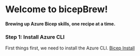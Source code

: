# Welcome to bicepBrew!

#### Brewing up Azure Bicep skills, one recipe at a time.

### Step 1: Install Azure CLI

First things first, we need to install the Azure CLI.
[Bicep Install](https://learn.microsoft.com/en-us/azure/azure-resource-manager/bicep/install)
